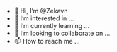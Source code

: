 - 👋 Hi, I’m @Zekavn
- 👀 I’m interested in ...
- 🌱 I’m currently learning ...
- 💞️ I’m looking to collaborate on ...
- 📫 How to reach me ...

<!---
Zekavn/Zekavn is a ✨ special ✨ repository because its `README.md` (this file) appears on your GitHub profile.
You can click the Preview link to take a look at your changes.
--->
